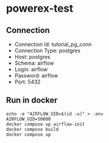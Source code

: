# powerex-test

## Connection

- Connection Id: tutorial_pg_conn
- Connection Type: postgres
- Host: postgres
- Schema: airflow
- Login: airflow
- Password: airflow
- Port: 5432

## Run in docker

    echo -e "AIRFLOW_UID=$(id -u)" > .env
    AIRFLOW_UID=50000
    docker compose up airflow-init
    docker compose build
    docker compose up
